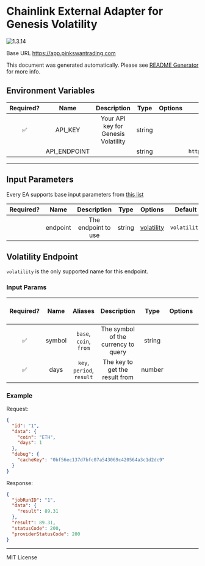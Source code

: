 # Chainlink External Adapter for Genesis Volatility

![1.3.14](https://img.shields.io/github/package-json/v/smartcontractkit/external-adapters-js?filename=packages/sources/genesis-volatility/package.json)

Base URL https://app.pinkswantrading.com

This document was generated automatically. Please see [README Generator](../../scripts#readme-generator) for more info.

## Environment Variables

| Required? |     Name     |             Description             |  Type  | Options |              Default              |
| :-------: | :----------: | :---------------------------------: | :----: | :-----: | :-------------------------------: |
|    ✅     |   API_KEY    | Your API key for Genesis Volatility | string |         |                                   |
|           | API_ENDPOINT |                                     | string |         | `https://app.pinkswantrading.com` |

---

## Input Parameters

Every EA supports base input parameters from [this list](../../core/bootstrap#base-input-parameters)

| Required? |   Name   |     Description     |  Type  |              Options               |   Default    |
| :-------: | :------: | :-----------------: | :----: | :--------------------------------: | :----------: |
|           | endpoint | The endpoint to use | string | [volatility](#volatility-endpoint) | `volatility` |

## Volatility Endpoint

`volatility` is the only supported name for this endpoint.

### Input Params

| Required? |  Name  |          Aliases          |             Description             |  Type  | Options | Default | Depends On | Not Valid With |
| :-------: | :----: | :-----------------------: | :---------------------------------: | :----: | :-----: | :-----: | :--------: | :------------: |
|    ✅     | symbol |  `base`, `coin`, `from`   | The symbol of the currency to query | string |         |         |            |                |
|    ✅     |  days  | `key`, `period`, `result` |   The key to get the result from    | number |         |         |            |                |

### Example

Request:

```json
{
  "id": "1",
  "data": {
    "coin": "ETH",
    "days": 1
  },
  "debug": {
    "cacheKey": "0bf56ec137d7bfc07a543069c420564a3c1d2dc9"
  }
}
```

Response:

```json
{
  "jobRunID": "1",
  "data": {
    "result": 89.31
  },
  "result": 89.31,
  "statusCode": 200,
  "providerStatusCode": 200
}
```

---

MIT License
